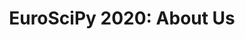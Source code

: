 ---
title: 'EuroSciPy 2020: About Us'
url: 2020/about_us.html
save_as: 2020/about_us.html
section: euroscipy_2020
template: page
slug: about_2020
---